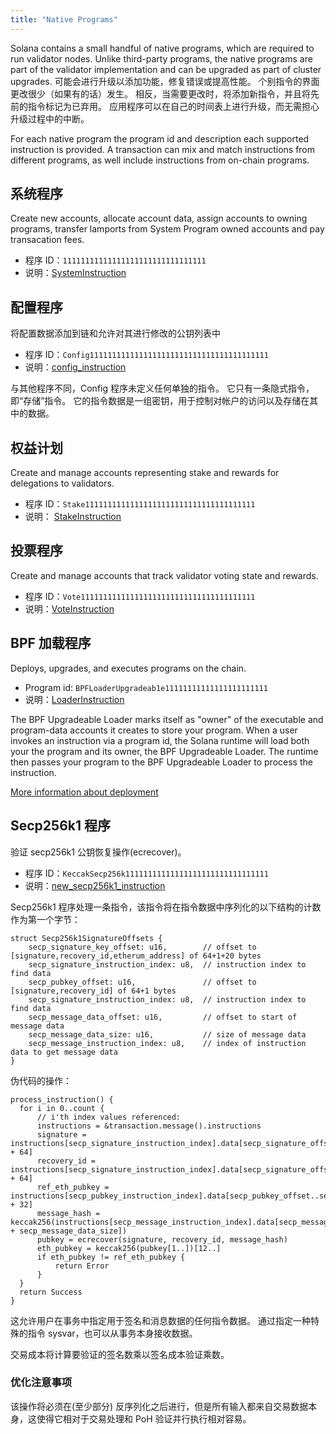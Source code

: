 ```yaml
---
title: "Native Programs"
---
```


Solana contains a small handful of native programs, which are required to run validator nodes. Unlike third-party programs, the native programs are part of the validator implementation and can be upgraded as part of cluster upgrades. 可能会进行升级以添加功能，修复错误或提高性能。 个别指令的界面更改很少（如果有的话）发生。 相反，当需要更改时，将添加新指令，并且将先前的指令标记为已弃用。 应用程序可以在自己的时间表上进行升级，而无需担心升级过程中的中断。

For each native program the program id and description each supported instruction is provided. A transaction can mix and match instructions from different programs, as well include instructions from on-chain programs.

## 系统程序

Create new accounts, allocate account data, assign accounts to owning programs, transfer lamports from System Program owned accounts and pay transacation fees.

- 程序 ID：`11111111111111111111111111111111`
- 说明：[SystemInstruction](https://docs.rs/solana-sdk/VERSION_FOR_DOCS_RS/solana_sdk/system_instruction/enum.SystemInstruction.html)

## 配置程序

将配置数据添加到链和允许对其进行修改的公钥列表中

- 程序 ID：`Config1111111111111111111111111111111111111111`
- 说明：[config_instruction](https://docs.rs/solana-config-program/VERSION_FOR_DOCS_RS/solana_config_program/config_instruction/index.html)

与其他程序不同，Config 程序未定义任何单独的指令。 它只有一条隐式指令，即“存储”指令。 它的指令数据是一组密钥，用于控制对帐户的访问以及存储在其中的数据。

## 权益计划

Create and manage accounts representing stake and rewards for delegations to validators.

- 程序 ID：`Stake11111111111111111111111111111111111111`
- 说明： [StakeInstruction](https://docs.rs/solana-stake-program/VERSION_FOR_DOCS_RS/solana_stake_program/stake_instruction/enum.StakeInstruction.html)

## 投票程序

Create and manage accounts that track validator voting state and rewards.

- 程序 ID：`Vote111111111111111111111111111111111111111`
- 说明：[VoteInstruction](https://docs.rs/solana-vote-program/VERSION_FOR_DOCS_RS/solana_vote_program/vote_instruction/enum.VoteInstruction.html)

## BPF 加载程序

Deploys, upgrades, and executes programs on the chain.

- Program id: `BPFLoaderUpgradeab1e11111111111111111111111`
- 说明：[LoaderInstruction](https://docs.rs/solana-sdk/VERSION_FOR_DOCS_RS/solana_sdk/loader_upgradeable_instruction/enum.UpgradeableLoaderInstruction.html)

The BPF Upgradeable Loader marks itself as "owner" of the executable and program-data accounts it creates to store your program. When a user invokes an instruction via a program id, the Solana runtime will load both your the program and its owner, the BPF Upgradeable Loader. The runtime then passes your program to the BPF Upgradeable Loader to process the instruction.

[More information about deployment](cli/deploy-a-program.md)

## Secp256k1 程序

验证 secp256k1 公钥恢复操作(ecrecover)。

- 程序 ID：`KeccakSecp256k11111111111111111111111111111111`
- 说明：[new_secp256k1_instruction](https://github.com/solana-labs/solana/blob/1a658c7f31e1e0d2d39d9efbc0e929350e2c2bcb/sdk/src/secp256k1_instruction.rs#L31)

Secp256k1 程序处理一条指令，该指令将在指令数据中序列化的以下结构的计数作为第一个字节：

```
struct Secp256k1SignatureOffsets {
    secp_signature_key_offset: u16,        // offset to [signature,recovery_id,etherum_address] of 64+1+20 bytes
    secp_signature_instruction_index: u8,  // instruction index to find data
    secp_pubkey_offset: u16,               // offset to [signature,recovery_id] of 64+1 bytes
    secp_signature_instruction_index: u8,  // instruction index to find data
    secp_message_data_offset: u16,         // offset to start of message data
    secp_message_data_size: u16,           // size of message data
    secp_message_instruction_index: u8,    // index of instruction data to get message data
}
```

伪代码的操作：

```
process_instruction() {
  for i in 0..count {
      // i'th index values referenced:
      instructions = &transaction.message().instructions
      signature = instructions[secp_signature_instruction_index].data[secp_signature_offset..secp_signature_offset + 64]
      recovery_id = instructions[secp_signature_instruction_index].data[secp_signature_offset + 64]
      ref_eth_pubkey = instructions[secp_pubkey_instruction_index].data[secp_pubkey_offset..secp_pubkey_offset + 32]
      message_hash = keccak256(instructions[secp_message_instruction_index].data[secp_message_data_offset..secp_message_data_offset + secp_message_data_size])
      pubkey = ecrecover(signature, recovery_id, message_hash)
      eth_pubkey = keccak256(pubkey[1..])[12..]
      if eth_pubkey != ref_eth_pubkey {
          return Error
      }
  }
  return Success
}
```

这允许用户在事务中指定用于签名和消息数据的任何指令数据。 通过指定一种特殊的指令 sysvar，也可以从事务本身接收数据。

交易成本将计算要验证的签名数乘以签名成本验证乘数。

### 优化注意事项

该操作将必须在(至少部分) 反序列化之后进行，但是所有输入都来自交易数据本身，这使得它相对于交易处理和 PoH 验证并行执行相对容易。
